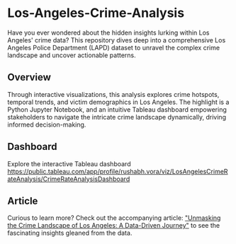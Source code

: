 # Los-Angeles-Crime-Analysis

Have you ever wondered about the hidden insights lurking within Los Angeles' crime data? This repository dives deep into a comprehensive Los Angeles Police Department (LAPD) dataset to unravel the complex crime landscape and uncover actionable patterns.

## Overview

Through interactive visualizations, this analysis explores crime hotspots, temporal trends, and victim demographics in Los Angeles. The highlight is a Python Jupyter Notebook, and an intuitive Tableau dashboard empowering stakeholders to navigate the intricate crime landscape dynamically, driving informed decision-making.

## Dashboard

Explore the interactive Tableau dashboard https://public.tableau.com/app/profile/rushabh.vora/viz/LosAngelesCrimeRateAnalysis/CrimeRateAnalysisDashboard

## Article

Curious to learn more? Check out the accompanying article: ["Unmasking the Crime Landscape of Los Angeles: A Data-Driven Journey"](https://medium.com/@rvora3/unveiling-the-crime-landscape-of-los-angeles-a-data-driven-exploration-199548a1c980)  to see the fascinating insights gleaned from the data.

